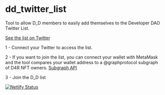 # dd_twitter_list
Tool to allow D_D members to easily add themselves to the Developer DAO Twitter List.

[See the list on Twitter](https://twitter.com/i/lists/1505738404935446529?s=20)

1 - Connect your Twitter to access the list. 

2 - If you want to join the list, you can connect your wallet with MetaMask and the tool compares your wallet address to a @graphprotocol subgraph of D4R NFT owners. [Subgraph API](https://thegraph.com/hosted-service/subgraph/embiem/d4r)

3 - Join the D_D list

[![Netlify Status](https://api.netlify.com/api/v1/badges/50f2fe82-20e9-49ce-8e49-d2860fed9321/deploy-status)](https://app.netlify.com/sites/dd-twitter-list/deploys)
